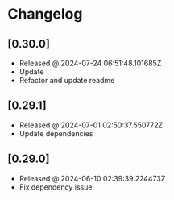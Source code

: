 # Changelog

## [0.30.0]

- Released @ 2024-07-24 06:51:48.101685Z
- Update
- Refactor and update readme

## [0.29.1]

- Released @ 2024-07-01 02:50:37.550772Z
- Update dependencies

## [0.29.0]

- Released @ 2024-06-10 02:39:39.224473Z
- Fix dependency issue
